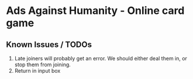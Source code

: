 
# Ads Against Humanity - Online card game

## Known Issues / TODOs

1. Late joiners will probably get an error. We should either deal them in, or stop them from joining.
2. Return in input box